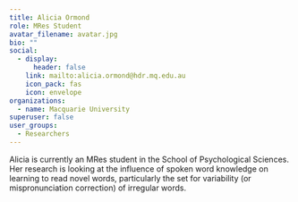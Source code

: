 ```yaml
---
title: Alicia Ormond
role: MRes Student
avatar_filename: avatar.jpg
bio: ""
social:
  - display:
      header: false
    link: mailto:alicia.ormond@hdr.mq.edu.au
    icon_pack: fas
    icon: envelope
organizations:
  - name: Macquarie University
superuser: false
user_groups:
  - Researchers
---
```

Alicia is currently an MRes student in the School of Psychological Sciences. Her research is looking at the influence of spoken word knowledge on learning to read novel words, particularly the set for variability (or mispronunciation correction) of irregular words.